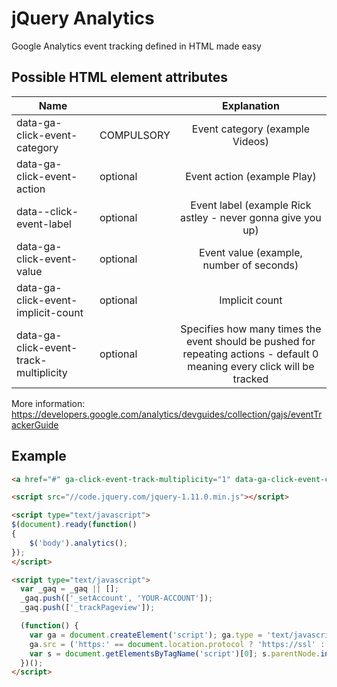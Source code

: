 # jQuery Analytics

Google Analytics event tracking defined in HTML made easy

## Possible HTML element attributes

| Name          						    |            | Explanation
| ------------------------------------------|:-----------|:-----------------------------------------------------------------------------------------------------------------------:|
| data-ga-click-event-category      		| COMPULSORY | Event category (example Videos)
| data-ga-click-event-action       			| optional   | Event action (example Play)
| data--click-event-label					| optional   | Event label  (example Rick astley - never gonna give you up)
| data-ga-click-event-value					| optional   | Event value (example, number of seconds)
| data-ga-click-event-implicit-count		| optional   | Implicit count
| data-ga-click-event-track-multiplicity	| optional   | Specifies how many times the event should be pushed for repeating actions - default 0 meaning every click will be tracked

More information: https://developers.google.com/analytics/devguides/collection/gajs/eventTrackerGuide

## Example

```html
<a href="#" ga-click-event-track-multiplicity="1" data-ga-click-event-category="Videos" data-ga-click-event-action="Play" data-ga-click-event-label="Rick astley - never gonna give you up">Play</a>

<script src="//code.jquery.com/jquery-1.11.0.min.js"></script>

<script type="text/javascript">
$(document).ready(function()
{
	$('body').analytics();
});
</script>

<script type="text/javascript">
  var _gaq = _gaq || [];
  _gaq.push(['_setAccount', 'YOUR-ACCOUNT']);
  _gaq.push(['_trackPageview']);

  (function() {
    var ga = document.createElement('script'); ga.type = 'text/javascript'; ga.async = true;
    ga.src = ('https:' == document.location.protocol ? 'https://ssl' : 'http://www') + '.google-analytics.com/ga.js';
    var s = document.getElementsByTagName('script')[0]; s.parentNode.insertBefore(ga, s);
  })();
</script>
```